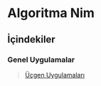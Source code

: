 # Algoritma Nim

## İçindekiler

### Genel Uygulamalar

> [Üçgen Uygulamaları](/genel/geometri/ucgen/README.md)
